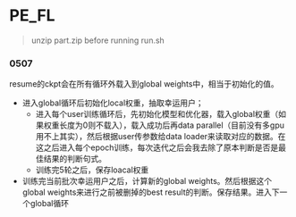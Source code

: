 # PE_FL
> unzip part.zip before running run.sh
### 0507 
resume的ckpt会在所有循环外载入到global weights中，相当于初始化的值。
* 进入global循环后初始化local权重，抽取幸运用户；
  *   进入每个user训练循环后，先初始化模型和优化器，载入global权重（如果权重长度为0则不载入），载入成功后再data parallel（目前没有多gpu用不上其实），然后根据user传参数给data loader来读取对应的数据。在这之后进入每个epoch训练，每次迭代之后会我去除了原本判断是否是最佳结果的判断句式。
  *   训练完5轮之后，保存loacal权重
* 训练完当前批次幸运用户之后，计算新的global weights。然后根据这个global weights来进行之前被删掉的best result的判断。保存结果。进入下一个global循环
